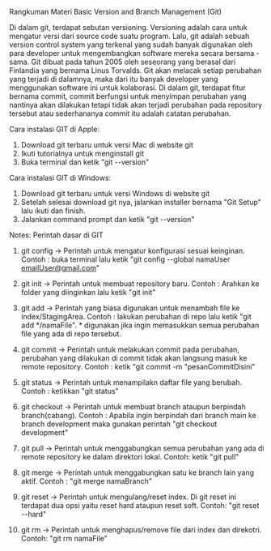 Rangkuman Materi Basic Version and Branch Management (Git)

Di dalam git, terdapat sebutan versioning. Versioning adalah cara untuk mengatur versi dari source code suatu program. Lalu, git adalah sebuah version control system yang terkenal yang sudah banyak digunakan oleh para developer untuk mengembangkan software mereka secara bersama - sama. Git dibuat pada tahun 2005 oleh seseorang yang berasal dari Finlandia yang bernama Linus Torvalds. Git akan melacak setiap perubahan yang terjadi di dalamnya, maka dari itu banyak developer yang menggunakan software ini untuk kolaborasi. Di dalam git, terdapat fitur bernama commit, commit berfungsi untuk menyimpan perubahan yang nantinya akan dilakukan tetapi tidak akan terjadi perubahan pada repository tersebut atau sederhananya commit itu adalah catatan perubahan.

Cara instalasi GIT di Apple:
1. Download git terbaru untuk versi Mac di website git
2. Ikuti tutorialnya untuk menginstall git
3. Buka terminal dan ketik "git --version" 

Cara instalasi GIT di Windows:
1. Download git terbaru untuk versi Windows di website git
2. Setelah selesai download git nya, jalankan installer bernama "Git Setup" lalu ikuti dan finish.
3. Jalankan command prompt dan ketik "git --version"

Notes:
Perintah dasar di GIT
1. git config -> Perintah untuk mengatur konfigurasi sesuai keinginan. Contoh : buka terminal lalu ketik "git config --global namaUser emailUser@gmail.com"

2. git init -> Perintah untuk membuat repository baru. Contoh : Arahkan ke folder yang diinginkan lalu ketik "git init"

3. git add -> Perintah yang biasa digunakan untuk menambah file ke index/StagingArea. Contoh : lakukan perubahan di repo lalu ketik "git add */namaFile". * digunakan jika ingin memasukkan semua perubahan file yang ada di repo tersebut.

4. git commit -> Perintah untuk melakukan commit pada perubahan, perubahan yang dilakukan di commit tidak akan langsung masuk ke remote repository. Contoh : ketik "git commit -m "pesanCommitDisini"

5. git status -> Perintah untuk menampilakn daftar file yang berubah. Contoh : ketikkan "git status"

6. git checkout -> Perintah untuk membuat branch ataupun berpindah branch(cabang). Contoh : Apabila ingin berpindah dari branch main ke branch development maka gunakan perintah "git 
checkout development"

7. git pull -> Perintah untuk menggabungkan semua perubahan yang ada di remote repository ke dalam direktori lokal. Contoh: ketik "git pull"

8. git merge -> Perintah untuk menggabungkan satu ke branch lain yang aktif. Contoh : "git merge namaBranch"

9. git reset -> Perintah untuk mengulang/reset index. Di git reset ini terdapat dua opsi yaitu reset hard ataupun reset soft. Contoh: "git reset --hard"

10. git rm -> Perintah untuk menghapus/remove file dari index dan direkotri. Contoh: "git rm namaFile"